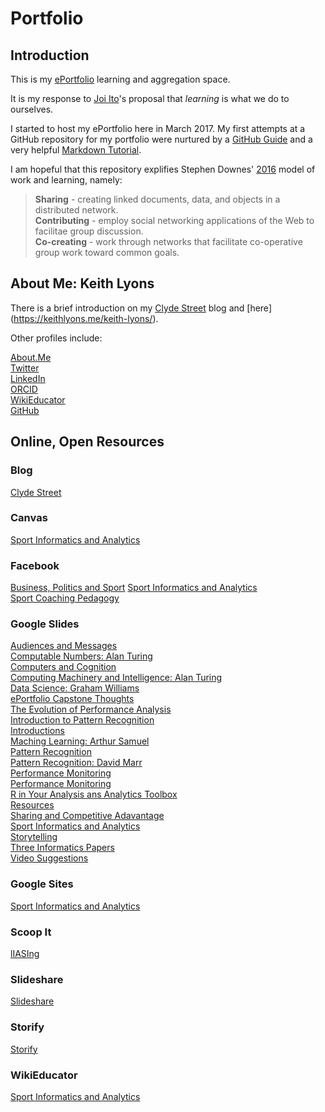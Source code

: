 # Portfolio

## Introduction

This is my [ePortfolio](http://wikieducator.org/Sport_Informatics_and_Analytics/ePortfolio#Some_Background_Information) learning and aggregation space.

It is my response to [Joi Ito](https://civic.mit.edu/blog/mstem/joi-itos-9-principles-of-the-media-lab)'s proposal that _learning_ is what we do to ourselves.

I started to host my ePortfolio here in March 2017. My first attempts at a GitHub repository for my portfolio were nurtured by a [GitHub Guide](https://guides.github.com/activities/hello-world/) and a very helpful [Markdown Tutorial](http://www.markdowntutorial.com/).

I am hopeful that this repository explifies Stephen Downes' [2016](https://www.slideshare.net/Downes/disruptive-innovations-in-learning) model of work and learning, namely:  
>**Sharing** - creating linked documents, data, and objects in a distributed network.  
>**Contributing** - employ social networking applications of the Web to facilitae group discussion.  
>**Co-creating** - work through networks that facilitate co-operative group work toward common goals.  

## About Me: Keith Lyons

There is a brief introduction on my [Clyde Street](https://keithlyons.me/about/) blog and [here] (https://keithlyons.me/keith-lyons/).

Other profiles include:

[About.Me](https://about.me/keithlyons)    
[Twitter](https://twitter.com/520507?lang=en)  
[LinkedIn](https://www.linkedin.com/in/clydestreet/)  
[ORCID](http://orcid.org/0000-0001-8870-865X)  
[WikiEducator](https://wikieducator.org/User:Postillion)  
[GitHub](https://github.com/2622NSW)    

## Online, Open Resources

### Blog

[Clyde Street](https://keithlyons.me/)   

### Canvas

[Sport Informatics and Analytics](https://learn.canvas.net/courses/536) 

### Facebook

[Business, Politics and Sport](https://www.facebook.com/Business-Politics-and-Sport-127657700659888/)
[Sport Informatics and Analytics](https://www.facebook.com/Sport-Informatics-and-Analytics-548685338592152/)    
[Sport Coaching Pedagogy](https://www.facebook.com/SportCoachingPedagogy2013/)   

### Google Slides

[Audiences and Messages](https://docs.google.com/presentation/d/15us_N1pH6ZGtLPVXJZOtqWZmqXio0J2FZZ6Vgqo760c/edit?usp=sharing)  
[Computable Numbers: Alan Turing](https://docs.google.com/presentation/d/10Myo_t0w6kPyuKqwqVtodHemT0TliwCr1uzt_SRUfS0/edit?usp=sharing)  
[Computers and Cognition](https://docs.google.com/presentation/d/1JN5JQ1MOh2_od3dChp_WbF0OYUjEaJByW5I0WP_J_6M/edit?usp=sharing)  
[Computing Machinery and Intelligence: Alan Turing](https://docs.google.com/presentation/d/1XAosMeomJTdprMSGnr_4IcAD00F8aK2mgun6S0Y6BLQ/edit?usp=sharing)  
[Data Science: Graham Williams](https://docs.google.com/presentation/d/1tsmuRhBOHzm1vVzYkoZ43UhOcaD6bsjDt2654AexolM/edit?usp=sharing)  
[ePortfolio Capstone Thoughts](https://docs.google.com/presentation/d/1Sy1rPvl6fD-NmTtzqaTnrjod6m7IWrJdn225Hgsmf_o/edit?usp=sharing)  
[The Evolution of Performance Analysis](https://docs.google.com/presentation/d/1gmIoYdKE8HJx3iqqPEYRxIRk6yjqYnJ456tTkVOXEJA/edit?usp=sharing)  
[Introduction to Pattern Recognition](https://docs.google.com/presentation/d/1IMmCNzXZNqNYO20e-2Uq2qaeNmLxGuCbTsXnhJ2En6c/edit?usp=sharing)  
[Introductions](https://docs.google.com/presentation/d/1xzVhVrBOPOBjDYOcTD7vBGvQhhJLJ4zbIb23YQcvIhs/edit?usp=sharing)  
[Maching Learning: Arthur Samuel](https://docs.google.com/presentation/d/1n3jDtoIA7VRc7ME7OWxxHAKpYAVlz8MTOP1E95_cmD4/edit?usp=sharing)  
[Pattern Recognition](https://docs.google.com/presentation/d/1SQJZLqJUTt__GlDc69F6OLdVkog39Q1YFuslTKHri4Q/edit?usp=sharing)  
[Pattern Recognition: David Marr](https://docs.google.com/presentation/d/1APQRezNcCtD_ZxI2ZJkx5tJABSOE9F68WM9qq7PT9o8/edit?usp=sharing)  
[Performance Monitoring](https://docs.google.com/presentation/d/1Sy1rPvl6fD-NmTtzqaTnrjod6m7IWrJdn225Hgsmf_o/edit?usp=sharing)  
[Performance Monitoring](https://docs.google.com/presentation/d/1LpBgS9IO9KGK_D3YALUOlXoPuGWIIlOwEbiqhv1yQV0/edit?usp=sharing)  
[R in Your Analysis ans Analytics Toolbox](https://docs.google.com/presentation/d/1qIF4FHFpvjsC2FOdOPjc4cEpN0oaWnwBrS9WbC3dDL8/edit?usp=sharing)  
[Resources](https://docs.google.com/presentation/d/1O6gem6x-3s_E7ufT-Z9NSJdPnpQUFONY_Ll9GIRPEq0/edit?usp=sharing)  
[Sharing and Competitive Adavantage](https://docs.google.com/presentation/d/1H1m2FzlO0en3L2NM3avh41T14PSiziR0EvBx8aejsLg/edit?usp=sharing)  
[Sport Informatics and Analytics](https://docs.google.com/presentation/d/1RArhG6FDZoBUm8CWbyKuSb-5CKJHR0BXqoOTit9oPrA/edit?usp=sharing)  
[Storytelling](https://docs.google.com/presentation/d/1n0F2Q2-JzUnLi3c_davTP2jz0a68ddErJqx2HgbWYAw/edit?usp=sharing)  
[Three Informatics Papers](https://docs.google.com/presentation/d/1IGpT16QLJEFTtkoRkiU_RSFqJAsN5uYk1HfbVV9U0WY/edit?usp=sharing)  
[Video Suggestions](https://docs.google.com/presentation/d/1wdL4aumtB07wQ5kEh3EDKI0C73ci0_2X2JL5OmjoCBo/edit?usp=sharing)  

### Google Sites

[Sport Informatics and Analytics](https://sites.google.com/site/ucsportinformaticsandanalytics/)   

### Scoop It

[lIASIng](http://www.scoop.it/t/liasing)  

### Slideshare

[Slideshare](https://www.slideshare.net/Postillion)   

### Storify

[Storify](https://storify.com/520507)   

### WikiEducator

[Sport Informatics and Analytics](http://wikieducator.org/Sport_Informatics_and_Analytics)   
 


  
 




